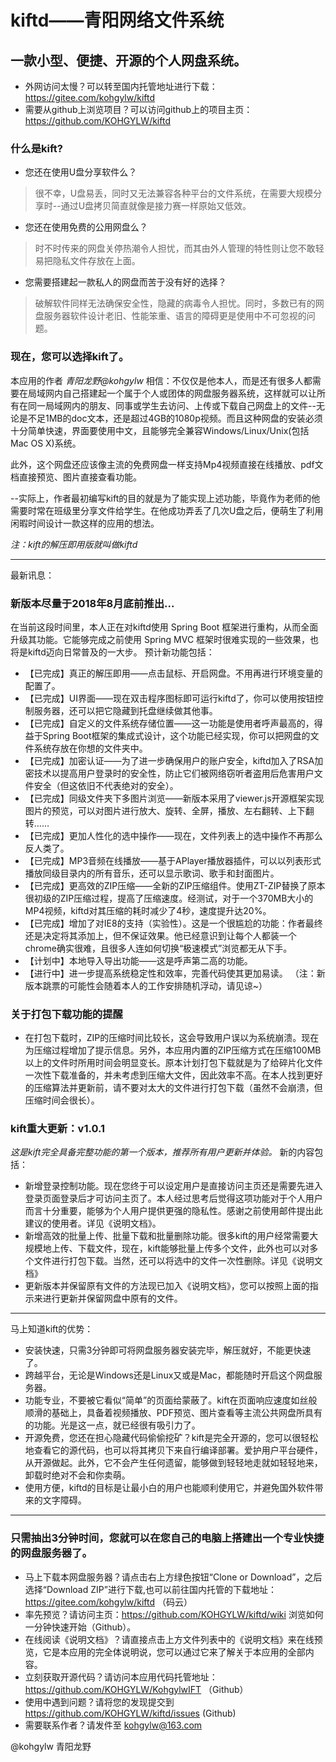 # kiftd——青阳网络文件系统 #
## 一款小型、便捷、开源的个人网盘系统。 ##

* 外网访问太慢？可以转至国内托管地址进行下载： https://gitee.com/kohgylw/kiftd 
* 需要从github上浏览项目？可以访问github上的项目主页： https://github.com/KOHGYLW/kiftd

### 什么是kift?
* 您还在使用U盘分享软件么？
> 很不幸，U盘易丢，同时又无法兼容各种平台的文件系统，在需要大规模分享时--通过U盘拷贝简直就像是接力赛一样原始又低效。
* 您还在使用免费的公用网盘么？
> 时不时传来的网盘关停热潮令人担忧，而其由外人管理的特性则让您不敢轻易把隐私文件存放在上面。
* 您需要搭建起一款私人的网盘而苦于没有好的选择？
> 破解软件同样无法确保安全性，隐藏的病毒令人担忧。同时，多数已有的网盘服务器软件设计老旧、性能笨重、语言的障碍更是使用中不可忽视的问题。

### 现在，您可以选择kift了。

本应用的作者 _青阳龙野@kohgylw_ 相信：不仅仅是他本人，而是还有很多人都需要在局域网内自己搭建起一个属于个人或团体的网盘服务器系统，这样就可以让所有在同一局域网内的朋友、同事或学生去访问、上传或下载自己网盘上的文件--无论是不足1MB的doc文本，还是超过4GB的1080p视频。而且这种网盘的安装必须十分简单快速，界面要使用中文，且能够完全兼容Windows/Linux/Unix(包括Mac OS X)系统。

此外，这个网盘还应该像主流的免费网盘一样支持Mp4视频直接在线播放、pdf文档直接预览、图片直接查看功能。

--实际上，作者最初编写kift的目的就是为了能实现上述功能，毕竟作为老师的他需要时常在班级里分享文件给学生。在他成功弄丢了几次U盘之后，便萌生了利用闲暇时间设计一款这样的应用的想法。

_注：kift的解压即用版就叫做kiftd_

-------------------
最新讯息：
### 新版本尽量于2018年8月底前推出...
在当前这段时间里，本人正在对kiftd使用 Spring Boot 框架进行重构，从而全面升级其功能。它能够完成之前使用 Spring MVC 框架时很难实现的一些效果，也将是kiftd迈向日常普及的一大步。
预计新功能包括：
+ 【已完成】真正的解压即用——点击鼠标、开启网盘。不用再进行环境变量的配置了。
+ 【已完成】UI界面——现在双击程序图标即可运行kiftd了，你可以使用按钮控制服务器，还可以把它隐藏到托盘继续做其他事。
+ 【已完成】自定义的文件系统存储位置——这一功能是使用者呼声最高的，得益于Spring Boot框架的集成式设计，这个功能已经实现，你可以把网盘的文件系统存放在你想的文件夹中。
+ 【已完成】加密认证——为了进一步确保用户的账户安全，kiftd加入了RSA加密技术以提高用户登录时的安全性，防止它们被网络窃听者盗用后危害用户文件安全（但这依旧不代表绝对的安全）。
+ 【已完成】同级文件夹下多图片浏览——新版本采用了viewer.js开源框架实现图片的预览，可以对图片进行放大、旋转、全屏，播放、左右翻转、上下翻转……
+ 【已完成】更加人性化的选中操作——现在，文件列表上的选中操作不再那么反人类了。
+ 【已完成】MP3音频在线播放——基于APlayer播放器插件，可以以列表形式播放同级目录内的所有音乐，还可以显示歌词、歌手和封面图片。
+ 【已完成】更高效的ZIP压缩——全新的ZIP压缩组件。使用ZT-ZIP替换了原本很初级的ZIP压缩过程，提高了压缩速度。经测试，对于一个370MB大小的MP4视频，kiftd对其压缩的耗时减少了4秒，速度提升达20%。
+ 【已完成】增加了对IE8的支持（实验性）。这是一个很尴尬的功能：作者最终还是决定将其添加上，但不保证效果。他已经意识到让每个人都装一个chrome确实很难，且很多人连如何切换“极速模式”浏览都无从下手。
+ 【计划中】本地导入导出功能——这是呼声第二高的功能。
+ 【进行中】进一步提高系统稳定性和效率，完善代码使其更加易读。
（注：新版本跳票的可能性会随着本人的工作安排随机浮动，请见谅~）

### 关于打包下载功能的提醒
+ 在打包下载时，ZIP的压缩时间比较长，这会导致用户误以为系统崩溃。现在为压缩过程增加了提示信息。另外，本应用内置的ZIP压缩方式在压缩100MB以上的文件时所用时间会明显变长。原本计划打包下载就是为了给碎片化文件一次性下载准备的，并未考虑到压缩大文件，因此效率不高。在本人找到更好的压缩算法并更新前，请不要对太大的文件进行打包下载（虽然不会崩溃，但压缩时间会很长）。

### kift重大更新：v1.0.1
_这是kift完全具备完整功能的第一个版本，推荐所有用户更新并体验。_
新的内容包括：
+ 新增登录控制功能。现在您终于可以设定用户是直接访问主页还是需要先进入登录页面登录后才可访问主页了。本人经过思考后觉得这项功能对于个人用户而言十分重要，能够为个人用户提供更强的隐私性。感谢之前使用邮件提出此建议的使用者。详见《说明文档》。
+ 新增高效的批量上传、批量下载和批量删除功能。很多kift的用户经常需要大规模地上传、下载文件，现在，kift能够批量上传多个文件，此外也可以对多个文件进行打包下载。当然，还可以将选中的文件一次性删除。详见《说明文档》
+ 更新版本并保留原有文件的方法现已加入《说明文档》，您可以按照上面的指示来进行更新并保留网盘中原有的文件。

-------------------
马上知道kift的优势：
* 安装快速，只需3分钟即可将网盘服务器安装完毕，解压就好，不能更快速了。
* 跨越平台，无论是Windows还是Linux又或是Mac，都能随时开启这个网盘服务器。
* 功能专业，不要被它看似“简单”的页面给蒙蔽了。kift在页面响应速度如丝般顺滑的基础上，具备着视频播放、PDF预览、图片查看等主流公共网盘所具有的功能。光是这一点，就已经很有吸引力了。
* 开源免费，您还在担心隐藏代码偷偷挖矿？kift是完全开源的，您可以很轻松地查看它的源代码，也可以将其拷贝下来自行编译部署。爱护用户平台硬件，从开源做起。此外，它不会产生任何遗留，能够做到轻轻地走就如轻轻地来，卸载时绝对不会和你卖萌。
* 使用方便，kiftd的目标是让最小白的用户也能顺利使用它，并避免国外软件带来的文字障碍。
-------------------
### 只需抽出3分钟时间，您就可以在您自己的电脑上搭建出一个专业快捷的网盘服务器了。

* 马上下载本网盘服务器？请点击右上方绿色按钮“Clone or Download”，之后选择“Download ZIP”进行下载,也可以前往国内托管的下载地址： https://gitee.com/kohgylw/kiftd （码云）
* 率先预览？请访问主页：https://github.com/KOHGYLW/kiftd/wiki 浏览如何一分钟快速开始（Github）。
* 在线阅读《说明文档》？请直接点击上方文件列表中的《说明文档》来在线预览，它是本应用的完全体说明说，您可以通过它来了解关于本应用的全部内容。
* 立刻获取开源代码？请访问本应用代码托管地址：https://github.com/KOHGYLW/KohgylwIFT （Github）
* 使用中遇到问题？请将您的发现提交到 https://github.com/KOHGYLW/kiftd/issues (Github)
* 需要联系作者？请发件至 kohgylw@163.com 

@kohgylw 青阳龙野
